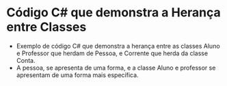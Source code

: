 # Código C# que demonstra a Herança entre Classes
- Exemplo de código C# que demonstra a herança entre as classes Aluno e Professor que herdam de Pessoa, e Corrente que herda da classe Conta.
- A pessoa, se apresenta de uma forma, e a classe Aluno e professor se apresentam de uma forma mais específica.
